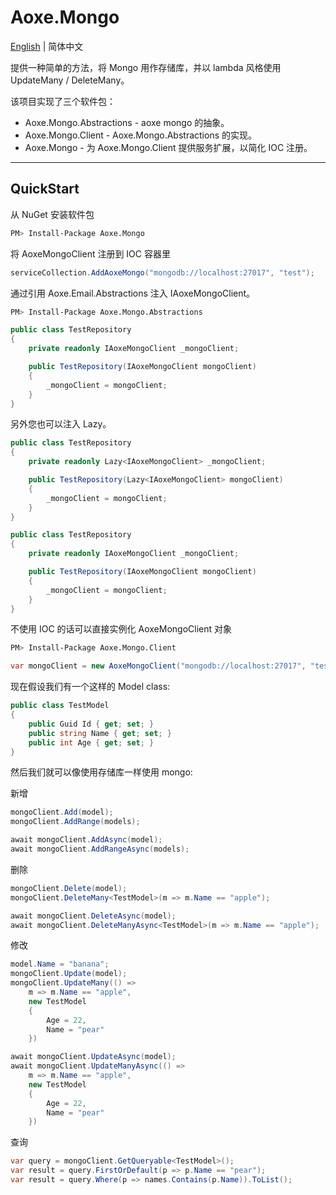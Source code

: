 # Aoxe.Mongo

[English](README.md) | 简体中文

提供一种简单的方法，将 Mongo 用作存储库，并以 lambda 风格使用 UpdateMany / DeleteMany。

该项目实现了三个软件包：

- Aoxe.Mongo.Abstractions - aoxe mongo 的抽象。
- Aoxe.Mongo.Client - Aoxe.Mongo.Abstractions 的实现。
- Aoxe.Mongo - 为 Aoxe.Mongo.Client 提供服务扩展，以简化 IOC 注册。

---

## QuickStart

从 NuGet 安装软件包

```bash
PM> Install-Package Aoxe.Mongo
```

将 AoxeMongoClient 注册到 IOC 容器里

```csharp
serviceCollection.AddAoxeMongo("mongodb://localhost:27017", "test");
```

通过引用 Aoxe.Email.Abstractions 注入 IAoxeMongoClient。

```bash
PM> Install-Package Aoxe.Mongo.Abstractions
```

```csharp
public class TestRepository
{
    private readonly IAoxeMongoClient _mongoClient;

    public TestRepository(IAoxeMongoClient mongoClient)
    {
        _mongoClient = mongoClient;
    }
}
```

另外您也可以注入 Lazy<IAoxeMongoClient>。

```csharp
public class TestRepository
{
    private readonly Lazy<IAoxeMongoClient> _mongoClient;

    public TestRepository(Lazy<IAoxeMongoClient> mongoClient)
    {
        _mongoClient = mongoClient;
    }
}
```

```csharp
public class TestRepository
{
    private readonly IAoxeMongoClient _mongoClient;

    public TestRepository(IAoxeMongoClient mongoClient)
    {
        _mongoClient = mongoClient;
    }
}
```

不使用 IOC 的话可以直接实例化 AoxeMongoClient 对象

```bash
PM> Install-Package Aoxe.Mongo.Client
```

```csharp
var mongoClient = new AoxeMongoClient("mongodb://localhost:27017", "test");
```

现在假设我们有一个这样的 Model class:

```csharp
public class TestModel
{
    public Guid Id { get; set; }
    public string Name { get; set; }
    public int Age { get; set; }
}
```

然后我们就可以像使用存储库一样使用 mongo:

新增

```csharp
mongoClient.Add(model);
mongoClient.AddRange(models);

await mongoClient.AddAsync(model);
await mongoClient.AddRangeAsync(models);
```

删除

```csharp
mongoClient.Delete(model);
mongoClient.DeleteMany<TestModel>(m => m.Name == "apple");

await mongoClient.DeleteAsync(model);
await mongoClient.DeleteManyAsync<TestModel>(m => m.Name == "apple");
```

修改

```csharp
model.Name = "banana";
mongoClient.Update(model);
mongoClient.UpdateMany(() =>
    m => m.Name == "apple",
    new TestModel
    {
        Age = 22,
        Name = "pear"
    })

await mongoClient.UpdateAsync(model);
await mongoClient.UpdateManyAsync(() =>
    m => m.Name == "apple",
    new TestModel
    {
        Age = 22,
        Name = "pear"
    })
```

查询

```csharp
var query = mongoClient.GetQueryable<TestModel>();
var result = query.FirstOrDefault(p => p.Name == "pear");
var result = query.Where(p => names.Contains(p.Name)).ToList();
```
